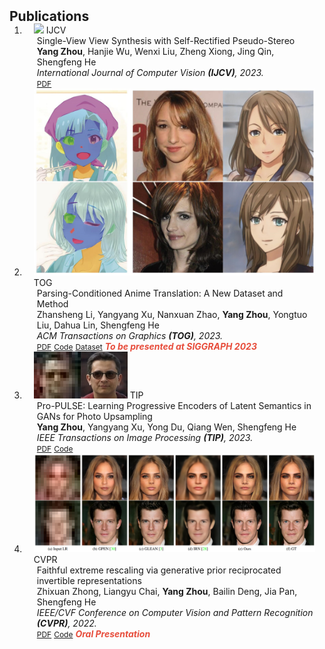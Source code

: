 <h2 id="publications" style="margin: 2px 0px -15px;">Publications</h2>

<div class="publications">
<ol class="bibliography">

<li>
<div class="pub-row">
  <div class="col-sm-3 abbr" style="position: relative;padding-right: 15px;padding-left: 15px;">
    <img src="assets/img/pub_img/ijcv23_nvs.png" class="teaser img-fluid z-depth-1">
    <abbr class="badge">IJCV</abbr>
  </div>
  <div class="col-sm-9" style="position: relative;padding-right: 15px;padding-left: 20px;">
    <div class="title">Single-View View Synthesis with Self-Rectified Pseudo-Stereo</a></div>
    <div class="author"><strong>Yang Zhou</strong>, Hanjie Wu, Wenxi Liu, Zheng Xiong, Jing Qin, Shengfeng He</div>
    <div class="periodical"><em>International Journal of Computer Vision <strong>(IJCV)</strong>, 2023.</em></div>
    <div class="links">
      <a href="https://link.springer.com/article/10.1007/s11263-023-01803-z" class="btn btn-sm z-depth-0" role="button" target="_blank" style="font-size:12px;">PDF</a>
    </div>
  </div>
</div>
</li>

<li>
<div class="pub-row">
  <div class="col-sm-3 abbr" style="position: relative;padding-right: 15px;padding-left: 15px;">
    <img src="assets/img/pub_img/tog23_parsing.png" class="teaser img-fluid z-depth-1">
    <abbr class="badge">TOG</abbr>
  </div>
  <div class="col-sm-9" style="position: relative;padding-right: 15px;padding-left: 20px;">
    <div class="title">Parsing-Conditioned Anime Translation: A New Dataset and Method</a></div>
    <div class="author">Zhansheng Li, Yangyang Xu, Nanxuan Zhao, <strong>Yang Zhou</strong>, Yongtuo Liu, Dahua Lin, Shengfeng He</div>
    <div class="periodical"><em>ACM Transactions on Graphics <strong>(TOG)</strong>, 2023.</em></div>
    <div class="links">
      <a href="https://dl.acm.org/doi/full/10.1145/3585002" class="btn btn-sm z-depth-0" role="button" target="_blank" style="font-size:12px;">PDF</a>
      <a href="https://dl.acm.org/doi/full/10.1145/3585002" class="btn btn-sm z-depth-0" role="button" target="_blank" style="font-size:12px;">Code</a>
      <a href="https://drive.google.com/file/d/13C7Jphi8dYkY_0HoqIZeXAIkppyKlzmQ/view?usp=share_link" class="btn btn-sm z-depth-0" role="button" target="_blank" style="font-size:12px;">Dataset</a>
      <strong><i style="color:#e74d3c">To be presented at SIGGRAPH 2023</i></strong>
    </div>
  </div>
</div>
</li>

<li>
<div class="pub-row">
  <div class="col-sm-3 abbr" style="position: relative;padding-right: 15px;padding-left: 15px;">
    <img src="assets/img/pub_img/tip22_sr.png" class="teaser img-fluid z-depth-1">
    <abbr class="badge">TIP</abbr>
  </div>
  <div class="col-sm-9" style="position: relative;padding-right: 15px;padding-left: 20px;">
    <div class="title">Pro-PULSE: Learning Progressive Encoders of Latent Semantics in GANs for Photo Upsampling</a></div>
    <div class="author"><strong>Yang Zhou</strong>, Yangyang Xu, Yong Du, Qiang Wen, Shengfeng He</div>
    <div class="periodical"><em>IEEE Transactions on Image Processing <strong>(TIP)</strong>, 2023.</em></div>
    <div class="links">
      <a href="https://ieeexplore.ieee.org/abstract/document/9678071" class="btn btn-sm z-depth-0" role="button" target="_blank" style="font-size:12px;">PDF</a>
      <a href="https://github.com/youngAt19/Pro-PULSE" class="btn btn-sm z-depth-0" role="button" target="_blank" style="font-size:12px;">Code</a>
    </div>
  </div>
</div>
</li>

<li>
<div class="pub-row">
  <div class="col-sm-3 abbr" style="position: relative;padding-right: 15px;padding-left: 15px;">
    <img src="assets/img/pub_img/cvpr22_grain.png" class="teaser img-fluid z-depth-1">
    <abbr class="badge">CVPR</abbr>
  </div>
  <div class="col-sm-9" style="position: relative;padding-right: 15px;padding-left: 20px;">
    <div class="title">Faithful extreme rescaling via generative prior reciprocated invertible representations</a></div>
    <div class="author">Zhixuan Zhong, Liangyu Chai, <strong>Yang Zhou</strong>, Bailin Deng, Jia Pan, Shengfeng He</div>
    <div class="periodical"><em>IEEE/CVF Conference on Computer Vision and Pattern Recognition <strong>(CVPR)</strong>, 2022.</em></div>
    <div class="links">
      <a href="https://openaccess.thecvf.com/content/CVPR2022/html/Zhong_Faithful_Extreme_Rescaling_via_Generative_Prior_Reciprocated_Invertible_Representations_CVPR_2022_paper.html" class="btn btn-sm z-depth-0" role="button" target="_blank" style="font-size:12px;">PDF</a>
      <a href="https://github.com/cszzx/GRAIN" class="btn btn-sm z-depth-0" role="button" target="_blank" style="font-size:12px;">Code</a>
      <strong><i style="color:#e74d3c">Oral Presentation</i></strong>
    </div>
  </div>
</div>
</li>


<br>

</ol>
</div>
